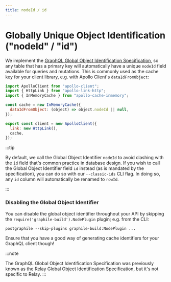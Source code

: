 ```yaml
---
title: nodeId / id
---
```


# Globally Unique Object Identification ("nodeId" / "id")

We implement the
[GraphQL Global Object Identification Specification](https://facebook.github.io/relay/graphql/objectidentification.htm),
so any table that has a primary key will automatically have a unique `nodeId`
field available for queries and mutations. This is commonly used as the cache
key for your client library, e.g. with Apollo Client's `dataIdFromObject`:

```js {6}
import ApolloClient from "apollo-client";
import { HttpLink } from "apollo-link-http";
import { InMemoryCache } from "apollo-cache-inmemory";

const cache = new InMemoryCache({
  dataIdFromObject: (object) => object.nodeId || null,
});

export const client = new ApolloClient({
  link: new HttpLink(),
  cache,
});
```

:::tip

By default, we call the Global Object Identifier `nodeId` to avoid
clashing with the `id` field that's common practice in database design. If you
wish to call the Global Object Identifier field `id` instead (as is mandated by
the specification), you can do so with our `--classic-ids` CLI flag. In doing
so, any `id` column will automatically be renamed to `rowId`.

:::

### Disabling the Global Object Identifier

You can disable the global object identifier throughout your API by skipping the
`require('graphile-build').NodePlugin` plugin; e.g. from the CLI:

```
postgraphile --skip-plugins graphile-build:NodePlugin ...
```

Ensure that you have a good way of generating cache identifiers for your GraphQL
client though!

:::note

The GraphQL Global Object Identification Specification was previously
known as the Relay Global Object Identification Specification, but it's not
specific to Relay.
:::
